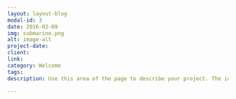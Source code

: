 ```yaml
---
layout: layout-blog
modal-id: 3
date: 2016-02-09
img: submarine.png
alt: image-alt
project-date:
client:
link:
category: Welcome
tags:
description: Use this area of the page to describe your project. The icon above is part of a free icon set by <a href="https://sellfy.com/p/8Q9P/jV3VZ/">Flat Icons</a>. On their website, you can download their free set with 16 icons, or you can purchase the entire set with 146 icons for only $12!

---
```

